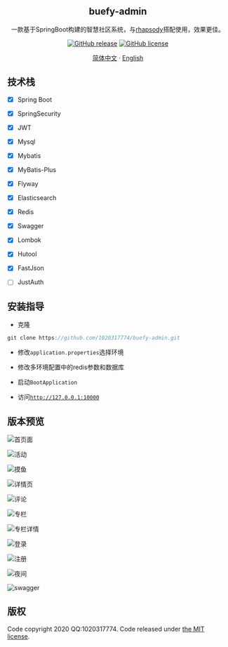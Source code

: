 <div align="center">
    <h2>buefy-admin</h2>
    <p>
        一款基于SpringBoot构建的智慧社区系统，与<a href="https://github.com/1020317774/rhapsody" target="_blank">rhapsody</a>搭配使用，效果更佳。
    </p>
    <p>
        <a href="https://github.com/1020317774/buefy-admin/stargazers"><img alt="GitHub release" src="https://img.shields.io/github/release/1020317774/buefy-admin?style=flat-square"></a>
        <a href="https://github.com/1020317774/buefy-admin/blob/main/LICENSE"><img alt="GitHub license" src="https://img.shields.io/github/license/1020317774/buefy-admin"></a>
    </p>
    <p>
        <a href="./README.md">简体中文</a>
        ·
        <a href="./README_EN.md">English</a>
    </p>
</div>

## 技术栈

- [x] Spring Boot
- [x] SpringSecurity
- [x] JWT
- [x] Mysql
- [x] Mybatis
- [x] MyBatis-Plus
- [x] Flyway
- [x] Elasticsearch
- [x] Redis
- [x] Swagger
- [x] Lombok
- [x] Hutool
- [x] FastJson
- [ ] JustAuth


## 安装指导

- 克隆
```java
git clone https://github.com/1020317774/buefy-admin.git
```

- 修改`application.properties`选择环境

- 修改多环境配置中的redis参数和数据库

- 启动`BootApplication`

- 访问[`http://127.0.0.1:10000`](http://127.0.0.1:10000)

## 版本预览

![首页面](src/main/resources/preview/index.png)

![活动](src/main/resources/preview/activity.png)

![摸鱼](src/main/resources/preview/moyu.png)

![详情页](src/main/resources/preview/topic-detail.png)

![评论](src/main/resources/preview/footer.png)

![专栏](src/main/resources/preview/column.png)

![专栏详情](src/main/resources/preview/column-detail.png)

![登录](src/main/resources/preview/login.png)

![注册](src/main/resources/preview/register.png)

![夜间](src/main/resources/preview/dark.png)

![swagger](src/main/resources/preview/swagger.png)



## 版权

Code copyright 2020 QQ:1020317774. Code released under [the MIT license](https://github.com/jgthms/bulma/blob/master/LICENSE).
